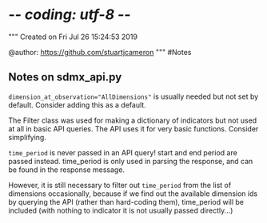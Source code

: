 # -*- coding: utf-8 -*-
"""
Created on Fri Jul 26 15:24:53 2019

@author: https://github.com/stuartjcameron
"""
#Notes

## Notes on sdmx_api.py
`dimension_at_observation="AllDimensions"` is usually needed but
not set by default. Consider adding this as a default.

The Filter class was used for making a dictionary of indicators
but not used at all in basic API queries. The API uses it for very basic
functions. Consider simplifying.

`time_period` is never passed in an API query! start and end
period are passed instead. time_period is only used in parsing the response,
and can be found in the response message.

However, it is still necessary to filter out `time_period` from the list of
dimensions occasionally, because if we find out the available dimension ids
by querying the API (rather than hard-coding them), time_period will be included
(with nothing to indicator it is not usually passed directly...)